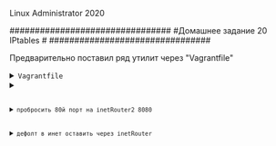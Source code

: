 
Linux Administrator 2020

   ################################
   #Домашнее задание 20 IPtables  #
   ################################

   

Предварительно поставил ряд утилит через "Vagrantfile"

<details>
<summary><code>Vagrantfile</code></summary>

```


```

</details>


<details>
<summary><code реализовать knocking port
 - centralRouter может попасть на ssh inetrRouter через knock скрипт
Есть  сервер inetRouter (192.168.255.1)  последовательность портов будет следующая</code></summary>

- 8882

- 7776

- 9992

Первым делом, мы сделаем доступ к серверу по логину и паролю, лень было делать ключи

в /etc/sshd_config подредактируем строку

"PasswordAuthentication yes"


Добавим пользователя "qwerty" и пароль "qwerty"

<code>useradd -m -p qwerty qwerty</code>


Содаем файл <code>iptables.rules</code> и заноcим туда правила "iptables"

```
*filter
:INPUT DROP [0:0]
:FORWARD ACCEPT [0:0]
:OUTPUT ACCEPT [0:0]
:TRAFFIC - [0:0]
:SSH-INPUT - [0:0]
:SSH-INPUTTWO - [0:0]
-A INPUT -j TRAFFIC
-A TRAFFIC -p icmp --icmp-type any -j ACCEPT
-A TRAFFIC -m state --state ESTABLISHED,RELATED -j ACCEPT
-A TRAFFIC -m state --state NEW -m tcp -p tcp --dport 22 -m recent --rcheck --seconds 30 --name SSH2 -j ACCEPT
-A TRAFFIC -m state --state NEW -m tcp -p tcp -m recent --name SSH2 --remove -j DROP
-A TRAFFIC -m state --state NEW -m tcp -p tcp --dport 9992 -m recent --rcheck --name SSH1 -j SSH-INPUTTWO
-A TRAFFIC -m state --state NEW -m tcp -p tcp -m recent --name SSH1 --remove -j DROP
-A TRAFFIC -m state --state NEW -m tcp -p tcp --dport 7776 -m recent --rcheck --name SSH0 -j SSH-INPUT
-A TRAFFIC -m state --state NEW -m tcp -p tcp -m recent --name SSH0 --remove -j DROP
-A TRAFFIC -m state --state NEW -m tcp -p tcp --dport 8882 -m recent --name SSH0 --set -j DROP
-A SSH-INPUT -m recent --name SSH1 --set -j DROP
-A SSH-INPUTTWO -m recent --name SSH2 --set -j DROP
-A TRAFFIC -j DROP
COMMIT


```



```
[root@inetRouter ~]# systemctl enable iptables --now
Created symlink from /etc/systemd/system/basic.target.wants/iptables.service to /usr/lib/systemd/system/iptables.service.
[root@inetRouter ~]#
```

```
[root@inetRouter ~]# systemctl status iptables      
● iptables.service - IPv4 firewall with iptables
   Loaded: loaded (/usr/lib/systemd/system/iptables.service; enabled; vendor preset: disabled)
   Active: active (exited) since Wed 2020-09-02 13:40:20 UTC; 1min 32s ago
  Process: 27288 ExecStart=/usr/libexec/iptables/iptables.init start (code=exited, status=0/SUCCESS)
 Main PID: 27288 (code=exited, status=0/SUCCESS)

Sep 02 13:40:20 inetRouter systemd[1]: Starting IPv4 firewall with iptables...
Sep 02 13:40:20 inetRouter iptables.init[27288]: iptables: Applying firewall rules: [  OK  ]
Sep 02 13:40:20 inetRouter systemd[1]: Started IPv4 firewall with iptables.
[root@inetRouter ~]# 
```


```
[root@inetRouter ~]# iptables-restore < iptables.rules
[root@inetRouter ~]# 
```


```
[root@inetRouter ~]# iptables -nvL
Chain INPUT (policy DROP 0 packets, 0 bytes)
 pkts bytes target     prot opt in     out     source               destination         
   33  1968 TRAFFIC    all  --  *      *       0.0.0.0/0            0.0.0.0/0           

Chain FORWARD (policy ACCEPT 8 packets, 608 bytes)
 pkts bytes target     prot opt in     out     source               destination         

Chain OUTPUT (policy ACCEPT 19 packets, 1444 bytes)
 pkts bytes target     prot opt in     out     source               destination         

Chain SSH-INPUT (1 references)
 pkts bytes target     prot opt in     out     source               destination         
    0     0 DROP       all  --  *      *       0.0.0.0/0            0.0.0.0/0            recent: SET name: SSH1 side: source mask: 255.255.255.255

Chain SSH-INPUTTWO (1 references)
 pkts bytes target     prot opt in     out     source               destination         
    0     0 DROP       all  --  *      *       0.0.0.0/0            0.0.0.0/0            recent: SET name: SSH2 side: source mask: 255.255.255.255

Chain TRAFFIC (1 references)
 pkts bytes target     prot opt in     out     source               destination         
    0     0 ACCEPT     icmp --  *      *       0.0.0.0/0            0.0.0.0/0            icmptype 255
   33  1968 ACCEPT     all  --  *      *       0.0.0.0/0            0.0.0.0/0            state RELATED,ESTABLISHED
    0     0 ACCEPT     tcp  --  *      *       0.0.0.0/0            0.0.0.0/0            state NEW tcp dpt:22 recent: CHECK seconds: 30 name: SSH2 side: source mask: 255.255.255.255
    0     0 DROP       tcp  --  *      *       0.0.0.0/0            0.0.0.0/0            state NEW tcp recent: REMOVE name: SSH2 side: source mask: 255.255.255.255
    0     0 SSH-INPUTTWO  tcp  --  *      *       0.0.0.0/0            0.0.0.0/0            state NEW tcp dpt:9992 recent: CHECK name: SSH1 side: source mask: 255.255.255.255
    0     0 DROP       tcp  --  *      *       0.0.0.0/0            0.0.0.0/0            state NEW tcp recent: REMOVE name: SSH1 side: source mask: 255.255.255.255
    0     0 SSH-INPUT  tcp  --  *      *       0.0.0.0/0            0.0.0.0/0            state NEW tcp dpt:7776 recent: CHECK name: SSH0 side: source mask: 255.255.255.255
    0     0 DROP       tcp  --  *      *       0.0.0.0/0            0.0.0.0/0            state NEW tcp recent: REMOVE name: SSH0 side: source mask: 255.255.255.255
    0     0 DROP       tcp  --  *      *       0.0.0.0/0            0.0.0.0/0            state NEW tcp dpt:8882 recent: SET name: SSH0 side: source mask: 255.255.255.255
    0     0 DROP       all  --  *      *       0.0.0.0/0            0.0.0.0/0           
[root@inetRouter ~]# 
```

```
[root@inetRouter ~]# service iptables save
iptables: Saving firewall rules to /etc/sysconfig/iptables:[  OK  ]
[root@inetRouter ~]# 
```
После перезагрузки, я потерял доступ к этому серверу :)


Переходим к centralRouter, то откуда будем подключаться


Создаем файл knock.sh, выдаем ему права, я выдал "775"

С таким содержимым

```
#!/bin/bash
HOST=$1
shift
for ARG in "$@"
do
sudo nmap -Pn --max-retries 0 -p $ARG $HOST
done
        

``` 
И запускаем "knock.sh"


```
[root@centralRouter ~]#./knock.sh 192.168.255.1 8882 7776 9992

Starting Nmap 6.40 ( http://nmap.org ) at 2020-09-02 14:45 UTC
Warning: 192.168.255.1 giving up on port because retransmission cap hit (0).
Nmap scan report for 192.168.255.1
Host is up (0.0010s latency).
PORT     STATE    SERVICE
8882/tcp filtered unknown
MAC Address: 08:00:27:BF:31:CB (Cadmus Computer Systems)

Nmap done: 1 IP address (1 host up) scanned in 0.47 seconds

Starting Nmap 6.40 ( http://nmap.org ) at 2020-09-02 14:45 UTC
Warning: 192.168.255.1 giving up on port because retransmission cap hit (0).
Nmap scan report for 192.168.255.1
Host is up (0.0012s latency).
PORT     STATE    SERVICE
7776/tcp filtered unknown
MAC Address: 08:00:27:BF:31:CB (Cadmus Computer Systems)

Nmap done: 1 IP address (1 host up) scanned in 0.44 seconds

Starting Nmap 6.40 ( http://nmap.org ) at 2020-09-02 14:45 UTC
Warning: 192.168.255.1 giving up on port because retransmission cap hit (0).
Nmap scan report for 192.168.255.1
Host is up (0.0012s latency).
PORT     STATE    SERVICE
9992/tcp filtered issc
MAC Address: 08:00:27:BF:31:CB (Cadmus Computer Systems)

Nmap done: 1 IP address (1 host up) scanned in 0.44 seconds
[root@centralRouter ~]# ssh xxx@192.168.255.1
xxx@192.168.255.1's password: 
Last login: Wed Sep  2 15:02:02 2020 from 192.168.255.2
[xxx@inetRouter ~]$ 
[xxx@inetRouter ~]$ 


```

После чего пробуем атворизоваться


</details>





<details>
<summary><code>пробросить 80й порт на inetRouter2 8080</code></summary>



```


[root@inetRouter2 ~]# iptables -t nat -A PREROUTING -i eth2 -p tcp --dport 8080 -j DNAT --to 192.168.0.2:80

```
</details>






<details>
<summary><code>дефолт в инет оставить через inetRouter</code></summary>

```
Complete!
[root@centralServer ~]# traceroute 8.8.8.8
traceroute to 8.8.8.8 (8.8.8.8), 30 hops max, 60 byte packets
 1  gateway (192.168.0.1)  1.633 ms  1.345 ms  1.193 ms
 2  192.168.255.1 (192.168.255.1)  4.049 ms  3.284 ms  2.979 ms
 3  * * *
 4  * * *
 5  * * *
 6  77.37.250.210 (77.37.250.210)  364.384 ms  303.621 ms  301.211 ms
 7  72.14.209.81 (72.14.209.81)  299.069 ms  297.039 ms  295.061 ms
 8  108.170.250.51 (108.170.250.51)  300.430 ms 108.170.250.83 (108.170.250.83)  9.629 ms 108.170.250.113 (108.170.250.113)  14.836 ms
 9  209.85.249.158 (209.85.249.158)  24.099 ms 216.239.51.32 (216.239.51.32)  24.201 ms *
10  72.14.238.168 (72.14.238.168)  25.281 ms 209.85.254.6 (209.85.254.6)  23.470 ms  26.388 ms
11  216.239.47.201 (216.239.47.201)  25.369 ms 216.239.42.23 (216.239.42.23)  24.047 ms 142.250.56.129 (142.250.56.129)  25.109 ms
12  * * *
13  * * *
14  * * *
15  * * *
16  * * *
17  * * *
18  * * *
19  * * *
20  * * dns.google (8.8.8.8)  24.461 ms
[root@centralServer ~]# 

```
</details>